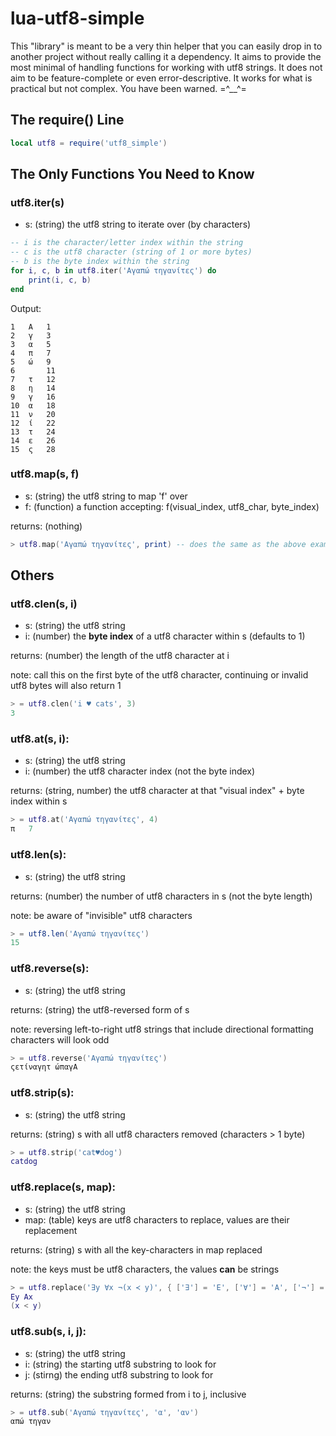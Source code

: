 # lua-utf8-simple

This "library" is meant to be a very thin helper that you can easily drop in to another project without really calling it a dependency.  It aims to provide the most minimal of handling functions for working with utf8 strings.  It does not aim to be feature-complete or even error-descriptive.  It works for what is practical but not complex.  You have been warned. =^__^=

## The require() Line

```lua
local utf8 = require('utf8_simple')
```

## The Only Functions You Need to Know

### utf8.iter(s)
- s: (string) the utf8 string to iterate over (by characters)

```lua
-- i is the character/letter index within the string
-- c is the utf8 character (string of 1 or more bytes)
-- b is the byte index within the string
for i, c, b in utf8.iter('Αγαπώ τηγανίτες') do
	print(i, c, b)
end
```

Output:

	1	Α	1
	2	γ	3
	3	α	5
	4	π	7
	5	ώ	9
	6		11
	7	τ	12
	8	η	14
	9	γ	16
	10	α	18
	11	ν	20
	12	ί	22
	13	τ	24
	14	ε	26
	15	ς	28

### utf8.map(s, f)
- s: (string) the utf8 string to map 'f' over
- f: (function) a function accepting: f(visual_index, utf8_char, byte_index)

returns: (nothing)

```lua
> utf8.map('Αγαπώ τηγανίτες', print) -- does the same as the above example
```

## Others

### utf8.clen(s, i)
- s: (string) the utf8 string
- i: (number) the **byte index** of a utf8 character within s (defaults to 1)

returns: (number) the length of the utf8 character at i

note: call this on the first byte of the utf8 character, continuing or invalid utf8 bytes will also return 1

```lua
> = utf8.clen('i ♥ cats', 3)
3
```

### utf8.at(s, i):
- s: (string) the utf8 string
- i: (number) the utf8 character index (not the byte index)

returns: (string, number) the utf8 character at that "visual index" + byte index within s

```lua
> = utf8.at('Αγαπώ τηγανίτες', 4)
π	7
```

### utf8.len(s):
- s: (string) the utf8 string

returns: (number) the number of utf8 characters in s (not the byte length)

note: be aware of "invisible" utf8 characters

```lua
> = utf8.len('Αγαπώ τηγανίτες')
15
```

### utf8.reverse(s):
- s: (string) the utf8 string

returns: (string) the utf8-reversed form of s

note: reversing left-to-right utf8 strings that include directional formatting characters will look odd

```lua
> = utf8.reverse('Αγαπώ τηγανίτες')
ςετίναγητ ώπαγΑ
```

### utf8.strip(s):
- s: (string) the utf8 string

returns: (string) s with all utf8 characters removed (characters > 1 byte)

```lua
> = utf8.strip('cat♥dog')
catdog
```

### utf8.replace(s, map):
- s: (string) the utf8 string
- map: (table) keys are utf8 characters to replace, values are their replacement

returns: (string) s with all the key-characters in map replaced

note: the keys must be utf8 characters, the values **can** be strings

```lua
> = utf8.replace('∃y ∀x ¬(x ≺ y)', { ['∃'] = 'E', ['∀'] = 'A', ['¬'] = '\r\n', ['≺'] = '<' })
Ey Ax 
(x < y)
```

### utf8.sub(s, i, j):
- s: (string) the utf8 string
- i: (string) the starting utf8 substring to look for
- j: (stirng) the ending utf8 substring to look for

returns: (string) the substring formed from i to j, inclusive

```lua
> = utf8.sub('Αγαπώ τηγανίτες', 'α', 'αν')
απώ τηγαν
```
